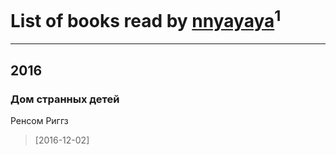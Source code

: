 # List of books read by [nnyayaya](http://vk.com/id188067473)<sup>1</sup>
---

## 2016

### Дом странных детей
Ренсом Риггз
> [2016-12-02] 



